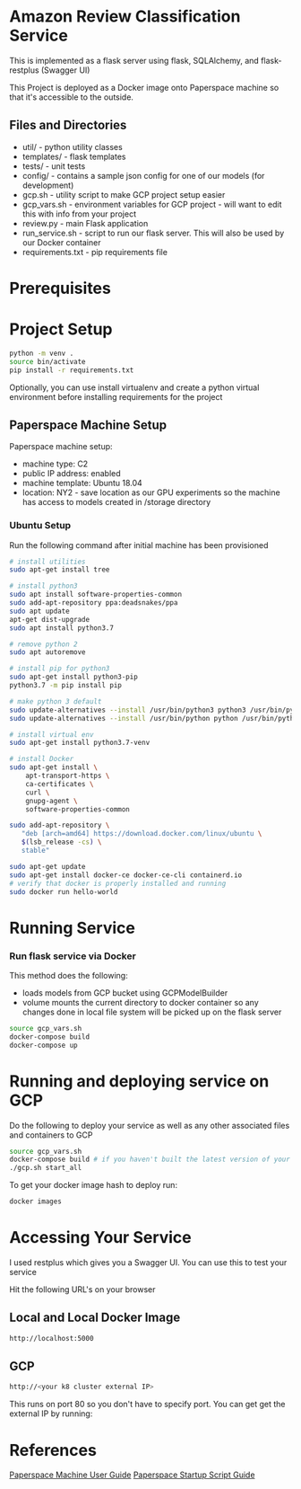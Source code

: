 # Amazon Review Classification Service

This is implemented as a flask server using flask, SQLAlchemy, and flask-restplus (Swagger UI) 

This Project is deployed as a Docker image onto Paperspace machine so that it's accessible to the outside.

## Files and Directories

* util/ - python utility classes
* templates/ - flask templates
* tests/ - unit tests
* config/ - contains a sample json config for one of our models (for development)
* gcp.sh - utility script to make GCP project setup easier
* gcp_vars.sh - environment variables for GCP project - will want to edit this with info from your project
* review.py - main Flask application
* run_service.sh - script to run our flask server. This will also be used by our Docker container
* requirements.txt - pip requirements file

# Prerequisites


# Project Setup

```bash
python -m venv .
source bin/activate
pip install -r requirements.txt

```

Optionally, you can use install virtualenv and create a python virtual environment before installing requirements for the project


## Paperspace Machine Setup

Paperspace machine setup:
* machine type: C2
* public IP address: enabled
* machine template: Ubuntu 18.04
* location: NY2 - save location as our GPU experiments so the machine has access to models created in /storage directory

### Ubuntu Setup

Run the following command after initial machine has been provisioned

```bash
# install utilities
sudo apt-get install tree

# install python3
sudo apt install software-properties-common
sudo add-apt-repository ppa:deadsnakes/ppa
sudo apt update
apt-get dist-upgrade
sudo apt install python3.7

# remove python 2
sudo apt autoremove

# install pip for python3
sudo apt-get install python3-pip
python3.7 -m pip install pip

# make python 3 default
sudo update-alternatives --install /usr/bin/python3 python3 /usr/bin/python3.7 1
sudo update-alternatives --install /usr/bin/python python /usr/bin/python3.7 1

# install virtual env
sudo apt-get install python3.7-venv

# install Docker
sudo apt-get install \
    apt-transport-https \
    ca-certificates \
    curl \
    gnupg-agent \
    software-properties-common

sudo add-apt-repository \
   "deb [arch=amd64] https://download.docker.com/linux/ubuntu \
   $(lsb_release -cs) \
   stable"

sudo apt-get update
sudo apt-get install docker-ce docker-ce-cli containerd.io
# verify that docker is properly installed and running
sudo docker run hello-world
```


# Running Service


### Run flask service via Docker

This method does the following:
* loads models from GCP bucket using GCPModelBuilder
* volume mounts the current directory to docker container so any changes done in local file system will be picked up on the flask server


```bash
source gcp_vars.sh
docker-compose build
docker-compose up

```


# Running and deploying service on GCP

Do the following to deploy your service as well as any other associated files and containers to GCP

```bash
source gcp_vars.sh
docker-compose build # if you haven't built the latest version of your container already
./gcp.sh start_all 

```

To get your docker image hash to deploy run:
```bash
docker images
```

# Accessing Your Service

I used restplus which gives you a Swagger UI. You can use this to test your service


Hit the following URL's on your browser

## Local and Local Docker Image
```bash
http://localhost:5000
```

## GCP
```bash
http://<your k8 cluster external IP>
```
This runs on port 80 so you don't have to specify port. You can get get the external IP by running:


# References
[Paperspace Machine User Guide](https://docs.paperspace.com/gradient/machines/using-machines)
[Paperspace Startup Script Guide](https://github.com/Paperspace/paperspace-node/blob/master/scripts.md)
